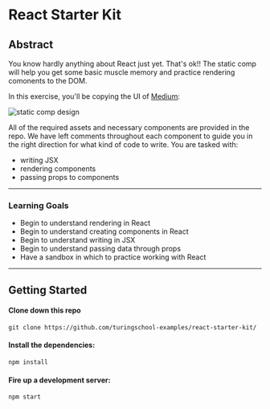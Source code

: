# React Starter Kit


## Abstract

You know hardly anything about React just yet. That's ok!! The static comp will help you get some basic muscle memory and practice rendering comonents to the DOM.

In this exercise, you'll be copying the UI of [Medium](https://medium.com):

![static comp design](https://i.imgur.com/8eQr70q.png)


All of the required assets and necessary components are provided in the repo. We have left comments throughout each component to guide you in the right direction for what kind of code to write. You are tasked with:

* writing JSX
* rendering components
* passing props to components


--------------------------------



### Learning Goals

- Begin to understand rendering in React
- Begin to understand creating components in React
- Begin to understand writing in JSX
- Begin to understand passing data through props
- Have a sandbox in which to practice working with React


--------------------------------



## Getting Started

#### Clone down this repo
`git clone https://github.com/turingschool-examples/react-starter-kit/`

#### Install the dependencies:

`npm install`

#### Fire up a development server:

`npm start`
